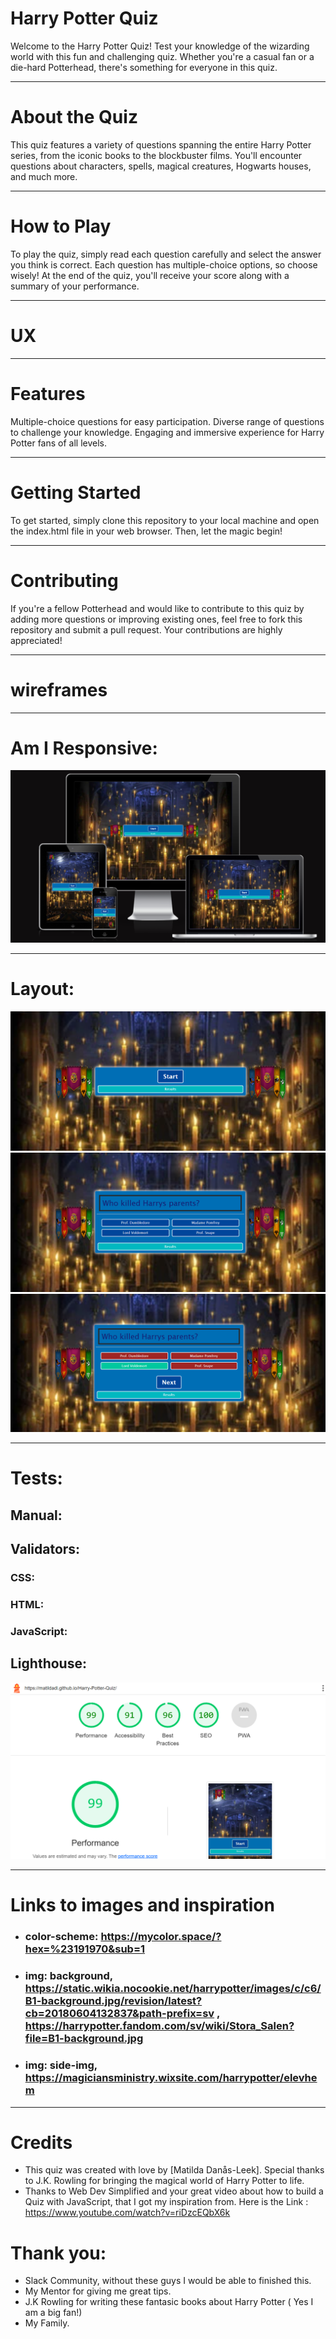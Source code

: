 

# Harry Potter Quiz

Welcome to the Harry Potter Quiz! Test your knowledge of the wizarding world with this fun and challenging quiz. Whether you're a casual fan or a die-hard Potterhead, there's something for everyone in this quiz.

<hr>

# About the Quiz
This quiz features a variety of questions spanning the entire Harry Potter series, from the iconic books to the blockbuster films. You'll encounter questions about characters, spells, magical creatures, Hogwarts houses, and much more.

<hr>

# How to Play
To play the quiz, simply read each question carefully and select the answer you think is correct. Each question has multiple-choice options, so choose wisely! At the end of the quiz, you'll receive your score along with a summary of your performance.

<hr>

# UX

<hr>

# Features
Multiple-choice questions for easy participation.
Diverse range of questions to challenge your knowledge.
Engaging and immersive experience for Harry Potter fans of all levels.

<hr>

# Getting Started
To get started, simply clone this repository to your local machine and open the index.html file in your web browser. Then, let the magic begin!

<hr>

# Contributing
If you're a fellow Potterhead and would like to contribute to this quiz by adding more questions or improving existing ones, feel free to fork this repository and submit a pull request. Your contributions are highly appreciated!

<hr>


# wireframes

<hr>

# Am I Responsive:

<img src="assets\images\Am_I_responsive.png">

<hr>

# Layout:

<img src="assets\images\start_page.png">
<img src="assets\images\question_area.png">
<img src="assets\images\right_wrong_answer.png">

<hr>

# Tests:

## Manual:

## Validators:

### CSS:
### HTML:
### JavaScript:

## Lighthouse:

<img src="assets\images\Lighthouse.png">



<hr>

# Links to images and inspiration

* ### color-scheme: https://mycolor.space/?hex=%23191970&sub=1
* ### img: background, https://static.wikia.nocookie.net/harrypotter/images/c/c6/B1-background.jpg/revision/latest?cb=20180604132837&path-prefix=sv , https://harrypotter.fandom.com/sv/wiki/Stora_Salen?file=B1-background.jpg
* ### img: side-img,  https://magiciansministry.wixsite.com/harrypotter/elevhem 
<hr>

# Credits
* This quiz was created with love by [Matilda Danås-Leek]. Special thanks to J.K. Rowling for bringing the magical world of Harry Potter to life.
* Thanks to Web Dev Simplified and your great video about how to build a Quiz with JavaScript, that I got my inspiration from. Here is the Link : https://www.youtube.com/watch?v=riDzcEQbX6k

# Thank you:
* Slack Community, without these guys I would be able to finished this.
* My Mentor for giving me great tips.
* J.K Rowling for writing these fantasic books about Harry Potter ( Yes I am a big fan!)
* My Family.